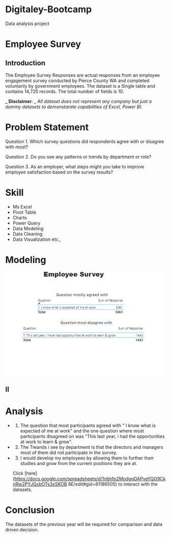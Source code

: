 
# Digitaley-Bootcamp
Data analysis project
# Employee Survey



## Introduction

The Employee Survey Responses are actual responses from an employee engagement survey conducted
by Pierce County WA and completed voluntarily by government employees. The dataset is a Single table
and contains 14,725 records. The total number of fields is 10.

**_ Disclaimer**_: _ All dataset does not represent any company but just a dummy datasets to demonstarate capabilities of Excel, Power BI._

# Problem Statement

 Question 1.
Which survey questions did respondents agree with or disagree with most?

Question 2.
Do you see any patterns or trends by department or role?

Question 3.
As an employer, what steps might you take to improve employee satisfaction based on the survey
results?


# Skill

- Ms Excel
- Pivot Table
- Charts
- Power Query
- Data Modeling
- Data Cleaning
- Data Visualization etc.,

# Modeling

![](employee_survey.png)

## II



# Analysis

-  1. The question that most participants agreed with " I know what is expected of me at work" and the one question where most participants disagreed on was "This last year, i had the opportunities at work to learn & grow".
 
- 2. The Treands i see by department is that the directors and managers most of them did not participate in the survey.
 
- 3. I would develop my employees by allowing them to further their studies and grow from the current positions they are at.

  Click [here](https://docs.google.com/spreadsheets/d/1nbhfp2ModgqDAPveYQG9CknRw2PYJQxbOTs3xSKOB
8E/edit#gid=61186505) to interact with the datasets.

 # Conclusion

 The datasets of the previous year will be required for comparison and data driven decision.
